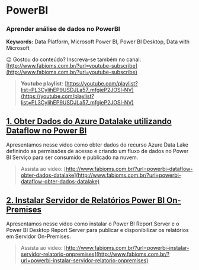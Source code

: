 # PowerBI  
### **Aprender análise de dados no PowerBI**  
**Keywords:** Data Platform, Microsoft Power BI, Power BI Desktop, Data with Microsoft  

😉 Gostou do conteúdo? Inscreva-se também no canal: [http://www.fabioms.com.br/?url=youtube-subscribe](http://www.fabioms.com.br/?url=youtube-subscribe)

> **Youtube playlist**: [https://youtube.com/playlist?list=PL3CylihEP9USDJLa57_mfgieP2JOSl-NV](https://youtube.com/playlist?list=PL3CylihEP9USDJLa57_mfgieP2JOSl-NV)  
## [1. Obter Dados do Azure Datalake utilizando Dataflow no Power BI](/powerbi-dataflow-obter-dados-datalake.md)
Apresentamos nesse vídeo como obter dados do recurso Azure Data Lake definindo as permissões de acesso e criando um fluxo de dados no Power BI Serviço para ser consumido e publicado na nuvem.
> Assista ao vídeo: [http://www.fabioms.com.br/?url=powerbi-dataflow-obter-dados-datalake](http://www.fabioms.com.br/?url=powerbi-dataflow-obter-dados-datalake)  

## [2. Instalar Servidor de Relatórios Power BI On-Premises](/powerbi-instalar-servidor-relatorio-onpremises.md)
Apresentamos nesse vídeo como instalar o Power BI Report Server e o Power BI Desktop Report Server para publicar e disponibilizar os relatórios em Servidor On-Premises.
> Assista ao vídeo: [http://www.fabioms.com.br/?url=powerbi-instalar-servidor-relatorio-onpremises](http://www.fabioms.com.br/?url=powerbi-instalar-servidor-relatorio-onpremises)  
